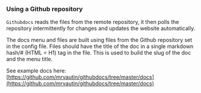 ### Using a Github repository

`Githubdocs` reads the files from the remote repository, it then polls the repository intermittently for changes and updates the website automatically.

The docs menu and files are built using files from the Github repository set in the config file. Files should have the title of the doc in a single markdown hash/# (HTML = H1) tag in the file. This is used to build the slug of the doc and the menu title.

See example docs here: [https://github.com/mrvautin/githubdocs/tree/master/docs](https://github.com/mrvautin/githubdocs/tree/master/docs)

